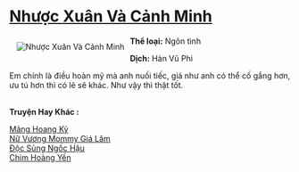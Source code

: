 <a href="https://utruyen.com/nhuoc-xuan-va-canh-minh/15773/" title="Nhược Xuân Và Cảnh Minh"><h1>Nhược Xuân Và Cảnh Minh</h1></a><div style="display:table"><img align="right" style="float: left; padding: 10px;" src="https://utruyen.com/images/story/200x260/nhuoc-xuan-va-canh-minh.jpg" alt="Nhược Xuân Và Cảnh Minh"><b>Thể loại:</b> Ngôn tình<p></p><b>Dịch:</b> Hàn Vũ Phi<p></p>Em chính là điều hoàn mỹ mà anh nuối tiếc, giá như anh có thể cố gắng hơn, ưu tú hơn thì có lẽ sẽ khác. Như vậy thì thật tốt.</div><p><br><b>Truyện Hay Khác :</b></p><a href="https://utruyen.com/mang-hoang-ky/2254/" alt="Mãng Hoang Kỷ">Mãng Hoang Kỷ</a><br/><a href="https://truyenngontinhay.wordpress.com/2019/10/03/nu-vuong-mommy-gia-lam/" alt="Nữ Vương Mommy Giá Lâm">Nữ Vương Mommy Giá Lâm</a><br/><a href="https://github.com/quanluxury/truyenhot/tree/master/truyenhay/17526/" alt="Độc Sủng Ngốc Hậu">Độc Sủng Ngốc Hậu</a><br/><a href="https://dammy2019.blogspot.com/2019/11/chim-hoang-yen.html" alt="Chim Hoàng Yến">Chim Hoàng Yến</a><br/>